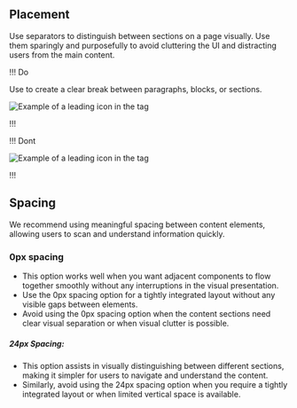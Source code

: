 
## Placement

Use separators to distinguish between sections on a page visually. Use them sparingly and purposefully to avoid cluttering the UI and distracting users from the main content.

!!! Do

Use to create a clear break between paragraphs, blocks, or sections.

![Example of a leading icon in the tag](/assets/components/separator/separator-do.png)

!!!

!!! Dont

![Example of a leading icon in the tag](/assets/components/separator/separator-dont.png)

!!!

## Spacing

We recommend using meaningful spacing between content elements, allowing users to scan and understand information quickly.

### 0px spacing
   - This option works well when you want adjacent components to flow together smoothly without any interruptions in the visual presentation.
   - Use the 0px spacing option for a tightly integrated layout without any visible gaps between elements.
   - Avoid using the 0px spacing option when the content sections need clear visual separation or when visual clutter is possible.

##### 24px Spacing:
   - This option assists in visually distinguishing between different sections, making it simpler for users to navigate and understand the content.
   - Similarly, avoid using the 24px spacing option when you require a tightly integrated layout or when limited vertical space is available.
